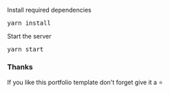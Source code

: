 
Install required dependencies

<pre>yarn install</pre>


Start the server

<pre>yarn start</pre>

### Thanks

If you like this portfolio template don't forget give it a ⭐ 

